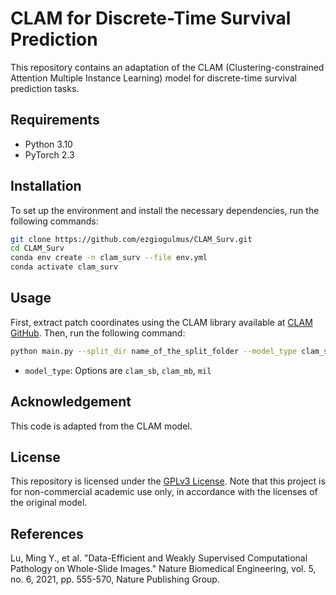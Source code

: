 # CLAM for Discrete-Time Survival Prediction

This repository contains an adaptation of the CLAM (Clustering-constrained Attention Multiple Instance Learning) model for discrete-time survival prediction tasks. 

## Requirements

- Python 3.10
- PyTorch 2.3

## Installation

To set up the environment and install the necessary dependencies, run the following commands:

```bash
git clone https://github.com/ezgiogulmus/CLAM_Surv.git
cd CLAM_Surv
conda env create -n clam_surv --file env.yml
conda activate clam_surv
```

## Usage

First, extract patch coordinates using the CLAM library available at [CLAM GitHub](https://github.com/Mahmoodlab/CLAM). Then, run the following command:

```bash
python main.py --split_dir name_of_the_split_folder --model_type clam_sb --feats_dir path/to/features_directory
```

- `model_type`: Options are `clam_sb`, `clam_mb`, `mil`

## Acknowledgement

This code is adapted from the CLAM model.

## License

This repository is licensed under the [GPLv3 License](./LICENSE). Note that this project is for non-commercial academic use only, in accordance with the licenses of the original model.

## References

Lu, Ming Y., et al. "Data-Efficient and Weakly Supervised Computational Pathology on Whole-Slide Images." Nature Biomedical Engineering, vol. 5, no. 6, 2021, pp. 555-570, Nature Publishing Group.
